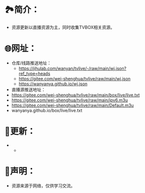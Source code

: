 # 🏞️简介：
- 资源更新以直播资源为主，同时收集TVBOX相关资源。



# 🌐网址：
- 仓库/线路推送地址：
  - https://jihulab.com/wanyan/tvlive/-/raw/main/wj.json?ref_type=heads
  - https://gitee.com/wei-shenghua/tvlive/raw/main/wj.json
  - https://wanyanya.github.io/wj.json
- 直播源推送地址：
- https://gitee.com/wei-shenghua/tvlive/raw/main/box/live/live.txt
- https://gitee.com/wei-shenghua/tvlive/raw/main/ipv6.m3u
- https://gitee.com/wei-shenghua/tvlive/raw/main/Default.m3u
- wanyanya.github.io/box/live/live.txt


  

# 📔更新：
-  
  -  


     
# 📖声明：
- 资源来源于网络，仅供学习交流。


